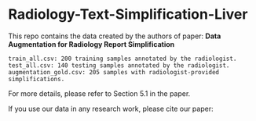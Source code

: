 # Radiology-Text-Simplification-Liver
This repo contains the data created by the authors of paper: **Data Augmentation for Radiology Report Simplification** 
```
train_all.csv: 200 training samples annotated by the radiologist.
test_all.csv: 140 testing samples annotated by the radiologist.
augmentation_gold.csv: 205 samples with radiologist-provided simplifications.
```

For more details, please refer to Section 5.1 in the paper.

If you use our data in any research work, please cite our paper:
```
```
